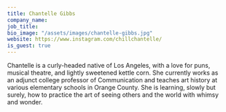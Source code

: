 ```yaml
---
title: Chantelle Gibbs
company_name:
job_title:
bio_image: "/assets/images/chantelle-gibbs.jpg"
website: https://www.instagram.com/chillchantelle/
is_guest: true
---
```


Chantelle is a curly-headed native of Los Angeles, with a love for puns, musical theatre, and lightly sweetened kettle corn. She currently works as an adjunct college professor of Communication and teaches art history at various elementary schools in Orange County. She is learning, slowly but surely, how to practice the art of seeing others and the world with whimsy and wonder.
